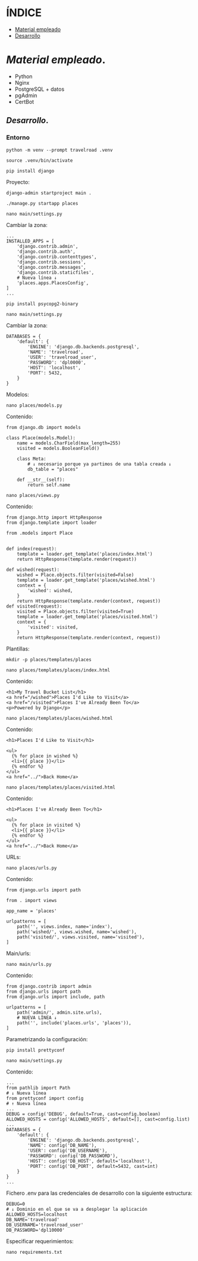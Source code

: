 # ÍNDICE

+ [Material empleado](#id1)
+ [Desarrollo](#id2)

# ***Material empleado***. <a name="id1"></a>

- Python
- Nginx
- PostgreSQL + datos
- pgAdmin
- CertBot

## ***Desarrollo***. <a name="id2"></a>
### Entorno  
```
python -m venv --prompt travelroad .venv
```  
```
source .venv/bin/activate
```  
```
pip install django
```
Proyecto: 
```
django-admin startproject main .
```  
```
./manage.py startapp places
```  
```
nano main/settings.py
```  
Cambiar la zona:  
```
...
INSTALLED_APPS = [
    'django.contrib.admin',
    'django.contrib.auth',
    'django.contrib.contenttypes',
    'django.contrib.sessions',
    'django.contrib.messages',
    'django.contrib.staticfiles',
    # Nueva línea ↓
    'places.apps.PlacesConfig',
]
...
```  
```
pip install psycopg2-binary
```  
```
nano main/settings.py
```  
Cambiar la zona:  
```
DATABASES = {
    'default': {
        'ENGINE': 'django.db.backends.postgresql',
        'NAME': 'travelroad',
        'USER': 'travelroad_user',
        'PASSWORD': 'dpl0000',
        'HOST': 'localhost',
        'PORT': 5432,
    }
}
```  
Modelos:
```
nano places/models.py
```  
Contenido:  
```
from django.db import models

class Place(models.Model):
    name = models.CharField(max_length=255)
    visited = models.BooleanField()

    class Meta:
        # ↓ necesario porque ya partimos de una tabla creada ↓
        db_table = "places"

    def __str__(self):
        return self.name
```  
```
nano places/views.py
```  
Contenido:  
```
from django.http import HttpResponse
from django.template import loader

from .models import Place


def index(request):
    template = loader.get_template('places/index.html')    
    return HttpResponse(template.render(request))

def wished(request):
    wished = Place.objects.filter(visited=False)
    template = loader.get_template('places/wished.html')
    context = {
        'wished': wished,
    }
    return HttpResponse(template.render(context, request))
def visited(request):
    visited = Place.objects.filter(visited=True)
    template = loader.get_template('places/visited.html')
    context = {
        'visited': visited,
    }
    return HttpResponse(template.render(context, request))
```  
Plantillas:  
```
mkdir -p places/templates/places
```  
```
nano places/templates/places/index.html
```  
Contenido:  
```
<h1>My Travel Bucket List</h1>
<a href="/wished">Places I'd Like to Visit</a>
<a href="/visited">Places I've Already Been To</a>
<p>Powered by Django</p>
```  
```
nano places/templates/places/wished.html
```  
Contenido:  
```
<h1>Places I'd Like to Visit</h1>

<ul>
  {% for place in wished %}
  <li>{{ place }}</li>
  {% endfor %}
</ul>
<a href="../">Back Home</a>
```  
```
nano places/templates/places/visited.html
```  
Contenido:  
```
<h1>Places I've Already Been To</h1>

<ul>
  {% for place in visited %}
  <li>{{ place }}</li>
  {% endfor %}
</ul>
<a href="../">Back Home</a>
```  
URLs:  
```
nano places/urls.py
```  
Contenido:  
```
from django.urls import path

from . import views

app_name = 'places'

urlpatterns = [
    path('', views.index, name='index'),
    path('wished/', views.wished, name='wished'),
    path('visited/', views.visited, name='visited'),
]
```  
Main/urls:  
```
nano main/urls.py
```  
Contenido:  
```
from django.contrib import admin
from django.urls import path
from django.urls import include, path

urlpatterns = [
    path('admin/', admin.site.urls),
    # NUEVA LÍNEA ↓
    path('', include('places.urls', 'places')),
]
```  
Parametrizando la configuración:  
```
pip install prettyconf
```  
```
nano main/settings.py
```  
Contenido:  
```
...
from pathlib import Path
# ↓ Nueva línea
from prettyconf import config
# ↑ Nueva línea
...
DEBUG = config('DEBUG', default=True, cast=config.boolean)
ALLOWED_HOSTS = config('ALLOWED_HOSTS', default=[], cast=config.list)
...
DATABASES = {
    'default': {
        'ENGINE': 'django.db.backends.postgresql',
        'NAME': config('DB_NAME'),
        'USER': config('DB_USERNAME'),
        'PASSWORD': config('DB_PASSWORD'),
        'HOST': config('DB_HOST', default='localhost'),
        'PORT': config('DB_PORT', default=5432, cast=int)
    }
}
...
```  
Fichero .env para las credenciales de desarrollo con la siguiente estructura:  
```
DEBUG=0
# ↓ Dominio en el que se va a desplegar la aplicación
ALLOWED_HOSTS=localhost
DB_NAME='travelroad'
DB_USERNAME='travelroad_user'
DB_PASSWORD='dpl10000'
```  
Especificar requerimientos:  
```
nano requirements.txt
```  
```

```  
```

```  
```

```  
```

```  
```

```  




